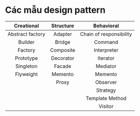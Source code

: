 # Các mẫu design pattern

|Creational|	Structure	|Behavioral|
| :---: | :---: | :---: |
|Abstract factory	|Adapter	|Chain of responsibility|
|Builder|	Bridge	|Command|
|Factory|	Composite|	Interpreter|
| Prototype	| Decorator |	Iterator |
| Singleton	| Facade | Mediator |
| Flyweight	| Memento |	Memento |
||Proxy|	Observer|
|||Strategy|
|||Template Method|
|||Visitor|
